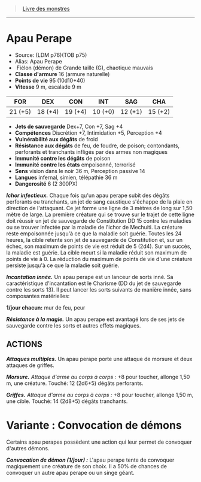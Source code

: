 ﻿> [Livre des monstres](tome_of_beasts.md)

---

# Apau Perape

- Source: (LDM p76)(TOB p75)
- Alias: Apau Perape
-  Fiélon (démon) de Grande taille (G), chaotique mauvais
- **Classe d'armure** 16 (armure naturelle)
- **Points de vie** 95 (10d10+40)
- **Vitesse** 9 m, escalade 9 m

|FOR|DEX|CON|INT|SAG|CHA|
|---|---|---|---|---|---|
|21 (+5)|18 (+4)|19 (+4)|10 (+0)|12 (+1)|15 (+2)|

- **Jets de sauvegarde** Dex+7, Con +7, Sag +4
- **Compétences** Discrétion +7, Intimidation +5, Perception +4
- **Vulnérabilité aux dégâts** de froid
- **Résistance aux dégâts** de feu, de foudre, de poison; contondants, perforants et tranchants infligés par des armes non magiques
- **Immunité contre les dégâts** de poison
- **Immunité contre les états** empoisonné, terrorisé
- **Sens** vision dans le noir 36 m, Perception passive 14
- **Langues** infernal, simien, télépathie 36 m
- **Dangerosité** 6 (2 300PX)

**_Ichor infectieux._** Chaque fois qu'un apau perape subit des dégâts perforants ou tranchants, un jet de sang caustique s'échappe de la plaie en direction de l'attaquant. Ce jet forme une ligne de 3 mètres de long sur 1,50 mètre de large. La première créature qui se trouve sur le trajet de cette ligne doit réussir un jet de sauvegarde de Constitution DD 15 contre les maladies ou se trouver infectée par la maladie de l'ichor de Mechuiti. La créature reste empoisonnée jusqu'à ce que la maladie soit guérie. Toutes les 24 heures, la cible retente son jet de sauvegarde de Constitution et, sur un échec, son maximum de points de vie est réduit de 5 (2d4). Sur un succès, la maladie est guérie. La cible meurt si la maladie réduit son maximum de points de vie à 0. La réduction du maximum de points de vie d'une créature persiste jusqu'à ce que la maladie soit guérie.

**_Incantation innée._** Un apau perape est un lanceur de sorts inné. Sa caractéristique d'incantation est le Charisme (DD du jet de sauvegarde contre les sorts 13). Il peut lancer les sorts suivants de manière innée, sans composantes matérielles:

**1/jour chacun:** mur de feu, peur

**_Résistance à la magie._** Un apau perape est avantagé lors de ses jets de sauvegarde contre les sorts et autres effets magiques.

## ACTIONS

**_Attaques multiples._** Un apau perape porte une attaque de morsure et deux attaques de griffes.

**_Morsure._** _Attaque d'arme au corps à corps :_ +8 pour toucher, allonge 1,50 m, une créature. Touché: 12 (2d6+5) dégâts perforants.

**_Griffes._** _Attaque d'arme au corps à corps :_ +8 pour toucher, allonge 1,50 m, une cible. Touché: 14 (2d8+5) dégâts tranchants.

# Variante : Convocation de démons

Certains apau perapes possèdent une action qui leur permet de convoquer d'autres démons.

**_Convocation de démon (1/jour) :_** L'apau perape tente de convoquer magiquement une créature de son choix. Il a 50% de chances de convoquer un autre apau perape ou un singe géant.

